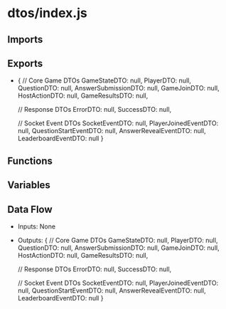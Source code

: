 # dtos/index.js

## Imports

## Exports
- {
  // Core Game DTOs
  GameStateDTO: null,
  PlayerDTO: null,
  QuestionDTO: null,
  AnswerSubmissionDTO: null,
  GameJoinDTO: null,
  HostActionDTO: null,
  GameResultsDTO: null,
  
  // Response DTOs
  ErrorDTO: null,
  SuccessDTO: null,
  
  // Socket Event DTOs
  SocketEventDTO: null,
  PlayerJoinedEventDTO: null,
  QuestionStartEventDTO: null,
  AnswerRevealEventDTO: null,
  LeaderboardEventDTO: null
}

## Functions

## Variables

## Data Flow
- Inputs: None
- Outputs: {
  // Core Game DTOs
  GameStateDTO: null,
  PlayerDTO: null,
  QuestionDTO: null,
  AnswerSubmissionDTO: null,
  GameJoinDTO: null,
  HostActionDTO: null,
  GameResultsDTO: null,
  
  // Response DTOs
  ErrorDTO: null,
  SuccessDTO: null,
  
  // Socket Event DTOs
  SocketEventDTO: null,
  PlayerJoinedEventDTO: null,
  QuestionStartEventDTO: null,
  AnswerRevealEventDTO: null,
  LeaderboardEventDTO: null
}